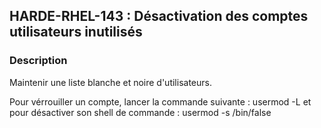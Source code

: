 ## HARDE-RHEL-143 : Désactivation des comptes utilisateurs inutilisés

### Description

Maintenir une liste blanche et noire d'utilisateurs.


Pour vérrouiller un compte, lancer la commande suivante :
usermod -L <compte>
et pour désactiver son shell de commande :
usermod -s /bin/false <compte>


